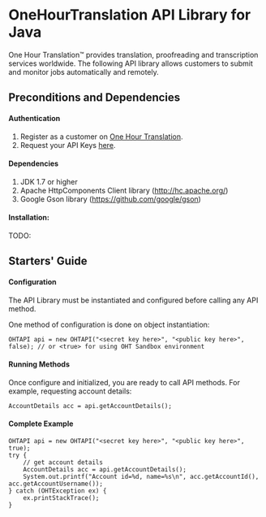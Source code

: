 # OneHourTranslation API Library for Java #

One Hour Translation&trade; provides translation, proofreading and transcription services worldwide.
The following API library allows customers to submit and monitor jobs automatically and remotely.

## Preconditions and Dependencies  

#### Authentication 
1. Register as a customer on [One Hour Translation](http://www.onehourtranslation.com/auth/register).
2. Request your API Keys [here](http://www.onehourtranslation.com/profile/apiKeys).

#### Dependencies
1. JDK 1.7 or higher
2. Apache HttpComponents Client library (http://hc.apache.org/)
3. Google Gson library (https://github.com/google/gson)

#### Installation:
TODO:

## Starters' Guide ##

#### Configuration ####

The API Library must be instantiated and configured before calling any API method.

One method of configuration is done on object instantiation:

    OHTAPI api = new OHTAPI("<secret key here>", "<public key here>", false); // or <true> for using OHT Sandbox environment

#### Running Methods ####

Once configure and initialized, you are ready to call API methods.
For example, requesting account details:

    AccountDetails acc = api.getAccountDetails();

#### Complete Example ####  

    OHTAPI api = new OHTAPI("<secret key here>", "<public key here>", true);
    try {
        // get account details
        AccountDetails acc = api.getAccountDetails();
        System.out.printf("Account id=%d, name=%s\n", acc.getAccountId(), acc.getAccountUsername());
    } catch (OHTException ex) {
        ex.printStackTrace();
    }
